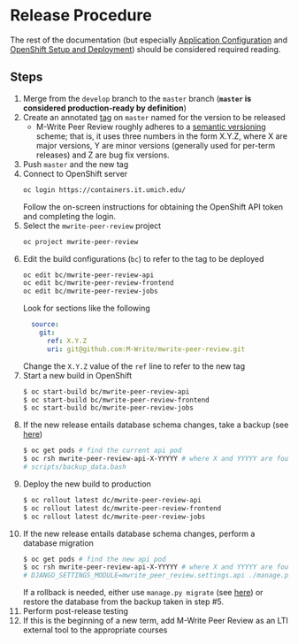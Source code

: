 # Release Procedure

The rest of the documentation (but especially [Application Configuration](application-configuration.md) and
[OpenShift Setup and Deployment](openshift-setup-and-deployment.md)) should be considered required reading.

## Steps

1. Merge from the `develop` branch to the `master` branch (**`master` is considered production-ready by definition**)
2. Create an annotated [tag](https://git-scm.com/book/en/v2/Git-Basics-Tagging) on `master` named for the version to be
released
    * M-Write Peer Review roughly adheres to a [semantic versioning](https://semver.org/) scheme; that is, it uses
    three numbers in the form X.Y.Z, where X are major versions, Y are minor versions (generally used for per-term
    releases) and Z are bug fix versions.
3. Push `master` and the new tag
4. Connect to OpenShift server
    ```sh
    oc login https://containers.it.umich.edu/
    ```
    Follow the on-screen instructions for obtaining the OpenShift API token and completing the login.
5. Select the `mwrite-peer-review` project
    ```sh
    oc project mwrite-peer-review
    ```
6. Edit the build configurations (`bc`) to refer to the tag to be deployed
    ```sh
    oc edit bc/mwrite-peer-review-api
    oc edit bc/mwrite-peer-review-frontend
    oc edit bc/mwrite-peer-review-jobs
    ```
    Look for sections like the following
    ```yaml
      source:
        git:
          ref: X.Y.Z
          uri: git@github.com:M-Write/mwrite-peer-review.git
    ```
    Change the `X.Y.Z` value of the `ref` line to refer to the new tag
7. Start a new build in OpenShift
    ```bash
    $ oc start-build bc/mwrite-peer-review-api
    $ oc start-build bc/mwrite-peer-review-frontend
    $ oc start-build bc/mwrite-peer-review-jobs
    `````````
8. If the new release entails database schema changes, take a backup (see [here](jobs-overview.md#automated-backups))
    ```bash
    $ oc get pods # find the current api pod
    $ oc rsh mwrite-peer-review-api-X-YYYYY # where X and YYYYY are found in the previous step
    # scripts/backup_data.bash
    ```
9. Deploy the new build to production
    ```bash
    $ oc rollout latest dc/mwrite-peer-review-api
    $ oc rollout latest dc/mwrite-peer-review-frontend
    $ oc rollout latest dc/mwrite-peer-review-jobs
    ```
10. If the new release entails database schema changes, perform a database migration
    ```bash
    $ oc get pods # find the new api pod
    $ oc rsh mwrite-peer-review-api-X-YYYYY # where X and YYYYY are found in the previous step
    # DJANGO_SETTINGS_MODULE=mwrite_peer_review.settings.api ./manage.py migrate
    ```
    If a rollback is needed, either use `manage.py migrate` (see
    [here](https://docs.djangoproject.com/en/1.11/ref/django-admin/#django-admin-migrate)) or restore the database from
    the backup taken in step #5.
11. Perform post-release testing
12. If this is the beginning of a new term, add M-Write Peer Review as an LTI external tool to the appropriate courses
